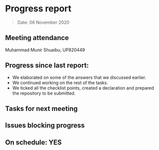 
<!-- File name must be Year-Month-Date.md
e.g. 2020-10-12.md -->

<!--One report per week Minimum!-->
# Progress report

> Date: 06 November 2020

<!--Names of those who attended the meeting, CSV-->
## Meeting attendance

Muhammad Munir Shuaibu, UP820449

## Progress since last report:
<!--What have you done ?-->
<!--Single line bullet point-->
* We elaborated on some of the answers that we discussed earlier. 
* We continued working on the rest of the tasks. 
* We ticked all the checklist points, created a declaration and prepared the repository to be submitted.

## Tasks for next meeting

<!--What will you do before the next?-->
<!--Single line bullet point-->


## Issues blocking progress


<!--Pick one-->
<!--## On schedule: YES-->
<!--## On schedule: NO-->

## On schedule: YES